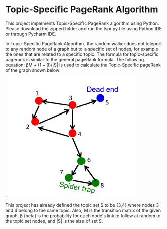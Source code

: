 <h1>Topic-Specific PageRank Algorithm</h1>

<p>This project implements Topic-Specific PageRank algorithm using Python. Please download the zipped folder 
and run the tspr.py file using Python IDE or through Pycharm IDE. 

In Topic-Specific PageRank Algorithm, the random walker does not teleport to any random 
node of a graph but to a specific set of nodes, for example the ones that are related 
to a specific topic. The formula for topic-specific pagerank is similar to the general 
pageRank formula. The following equation: βM + (1 − β)/|S| is used to calculate the 
Topic-Specific pageRank of the graph shown below </p>. ![alt text](https://github.com/madhupodugu/TopicSpecific-PageRankAlgorithm/blob/master/graph.JPG)

<p>This project has already defined the topic set S to be {3,4} where nodes 3 and 4 belong 
to the same topic. Also, M is the transition matrix of the given graph, β (beta) is the probability
for each node's link to follow at random to the topic set nodes, and |S| is the size of set S.</p> 
